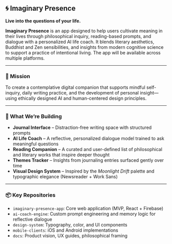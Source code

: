 
## 🌀 Imaginary Presence

**Live into the questions of your life.**

**Imaginary Presence** is an app designed to help users cultivate meaning in their lives through philosophical inquiry, reading-based prompts, and dialogue with a personalized AI life coach. It blends literary aesthetics, Buddhist and Zen sensibilities, and insights from modern cognitive science to support a practice of intentional living. The app will be available across multiple platforms.

---

### 🌟 Mission

To create a contemplative digital companion that supports mindful self-inquiry, daily writing practice, and the development of personal insight—using ethically designed AI and human-centered design principles.

---

### 🧱 What We’re Building

* **Journal Interface** – Distraction-free writing space with structured prompts
* **AI Life Coach** – A reflective, personalized dialogue model trained to ask meaningful questions
* **Reading Companion** – A curated and user-defined list of philosophical and literary works that inspire deeper thought
* **Themes Tracker** – Insights from journaling entries surfaced gently over time
* **Visual Design System** – Inspired by the *Moonlight Drift* palette and typographic elegance (Newsreader + Work Sans)

---

### 📦 Key Repositories

* `imaginary-presence-app`: Core web application (MVP, React + Firebase)
* `ai-coach-engine`: Custom prompt engineering and memory logic for reflective dialogue
* `design-system`: Typography, color, and UI components
* `mobile-clients`: iOS and Android implementations
* `docs`: Product vision, UX guides, philosophical framing


